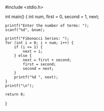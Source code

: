 #include <stdio.h>

int main() {
    int num, first = 0, second = 1, next;

    printf("Enter the number of terms: ");
    scanf("%d", &num);

    printf("Fibonacci Series: ");
    for (int i = 0; i < num; i++) {
        if (i <= 1) {
            next = i;
        } else {
            next = first + second;
            first = second;
            second = next;
        }
        printf("%d ", next);
    }
    printf("\n");

    return 0;
}
